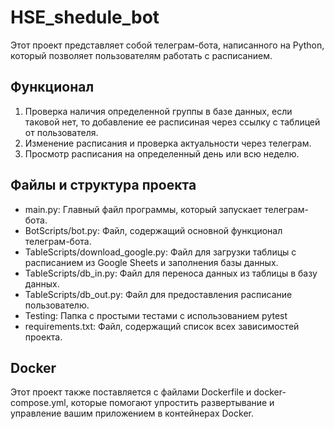 # HSE_shedule_bot

Этот проект представляет собой телеграм-бота, написанного на Python, который позволяет пользователям работать с расписанием. 

## Функционал
1. Проверка наличия определенной группы в базе данных, если таковой нет, то добавление ее расписиная через ссылку с таблицей от пользователя.
2. Изменение расписания и проверка актуальности через телеграм.
3. Просмотр расписания на определенный день или всю неделю.

## Файлы и структура проекта
- main.py: Главный файл программы, который запускает телеграм-бота.
- BotScripts/bot.py: Файл, содержащий основной функционал телеграм-бота.
- TableScripts/download_google.py: Файл для загрузки таблицы с расписанием из Google Sheets и заполнения базы данных.
- TableScripts/db_in.py: Файл для переноса данных из таблицы в базу данных.
- TableScripts/db_out.py: Файл для предоставления расписание пользователю.
- Testing: Папка с простыми тестами с использованием pytest
- requirements.txt: Файл, содержащий список всех зависимостей проекта.

## Docker
Этот проект также поставляется с файлами Dockerfile и docker-compose.yml, которые помогают упростить развертывание и управление вашим приложением в контейнерах Docker.